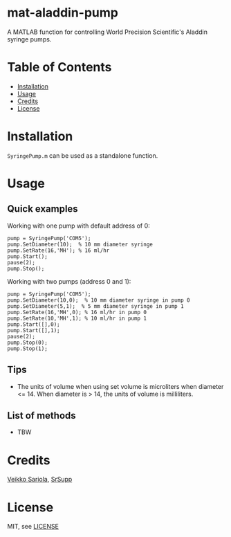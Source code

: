 # mat-aladdin-pump

A MATLAB function for controlling World Precision Scientific's Aladdin syringe pumps.

Table of Contents
=================

* [Installation](#installation)
* [Usage](#usage)
* [Credits](#credits)
* [License](#license)

Installation
============

`SyringePump.m` can be used as a standalone function.

Usage
=====

Quick examples
--------------

Working with one pump with default address of 0:

```
pump = SyringePump('COM5');
pump.SetDiameter(10);  % 10 mm diameter syringe
pump.SetRate(16,'MH'); % 16 ml/hr
pump.Start();
pause(2);
pump.Stop();
```

Working with two pumps (address 0 and 1):

```
pump = SyringePump('COM5');
pump.SetDiameter(10,0);  % 10 mm diameter syringe in pump 0
pump.SetDiameter(5,1);  % 5 mm diameter syringe in pump 1
pump.SetRate(16,'MH',0); % 16 ml/hr in pump 0
pump.SetRate(10,'MH',1); % 10 ml/hr in pump 1
pump.Start([],0);
pump.Start([],1);
pause(2);
pump.Stop(0);
pump.Stop(1);
```

Tips
----

- The units of volume when using set volume is microliters when diameter <= 14. When diameter is > 14, the units of volume is milliliters.

List of methods
---------------

- TBW

Credits
=======

[Veikko Sariola](https://github.com/vsariola),
[SrSupp](https://github.com/SrSupp)


License
=======

MIT, see [LICENSE](LICENSE)
